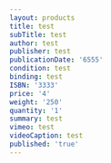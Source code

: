 ```yaml
---
layout: products
title: test
subTitle: test
author: test
publisher: test
publicationDate: '6555'
condition: test
binding: test
ISBN: '3333'
price: '4'
weight: '250'
quantity: '1'
summary: test
vimeo: test
videoCaption: test
published: 'true'
---
```



